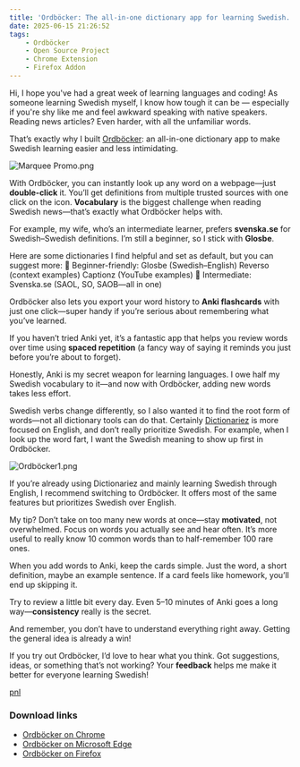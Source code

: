 ```yaml
---
title: 'Ordböcker: The all-in-one dictionary app for learning Swedish.'
date: 2025-06-15 21:26:52
tags:
    - Ordböcker 
    - Open Source Project
    - Chrome Extension
    - Firefox Addon
---
```

Hi, I hope you've had a great week of learning languages and coding! As someone learning Swedish myself, I know how tough it can be — especially if you're shy like me and feel awkward speaking with native speakers. Reading news articles? Even harder, with all the unfamiliar words.

That’s exactly why I built [Ordböcker]: an all-in-one dictionary app to make Swedish learning easier and less intimidating.

![Marquee Promo.png](https://pnl.dev/assets/uploads/files/1749997402216-marquee-promo.png) 

With Ordböcker, you can instantly look up any word on a webpage—just **double-click** it. You’ll get definitions from multiple trusted sources with one click on the icon. **Vocabulary** is the biggest challenge when reading Swedish news—that’s exactly what Ordböcker helps with.

For example, my wife, who’s an intermediate learner, prefers **svenska.se** for Swedish–Swedish definitions. I’m still a beginner, so I stick with **Glosbe**.

Here are some dictionaries I find helpful and set as default, but you can suggest more:
🔹 Beginner-friendly:
Glosbe (Swedish–English)
Reverso (context examples)
Captionz (YouTube examples)
🔹 Intermediate:
Svenska.se (SAOL, SO, SAOB—all in one)

Ordböcker also lets you export your word history to **Anki flashcards** with just one click—super handy if you’re serious about remembering what you’ve learned.

If you haven’t tried Anki yet, it’s a fantastic app that helps you review words over time using **spaced repetition** (a fancy way of saying it reminds you just before you’re about to forget).

Honestly, Anki is my secret weapon for learning languages. I owe half my Swedish vocabulary to it—and now with Ordböcker, adding new words takes less effort.

Swedish verbs change differently, so I also wanted it to find the root form of words—not all dictionary tools can do that. Certainly [Dictionariez] is more focused on English, and don’t really prioritize Swedish. For example, when I look up the word fart, I want the Swedish meaning to show up first in Ordböcker.  

![Ordböcker1.png](https://pnl.dev/assets/uploads/files/1749997381808-ordbo-cker1.png) 

If you’re already using Dictionariez and mainly learning Swedish through English, I recommend switching to Ordböcker. It offers most of the same features but prioritizes Swedish over English.

My tip? Don’t take on too many new words at once—stay **motivated**, not overwhelmed.
Focus on words you actually see and hear often. It’s more useful to really know 10 common words than to half-remember 100 rare ones.

When you add words to Anki, keep the cards simple. Just the word, a short definition, maybe an example sentence. If a card feels like homework, you’ll end up skipping it.

Try to review a little bit every day. Even 5–10 minutes of Anki goes a long way—**consistency** really is the secret.

And remember, you don’t have to understand everything right away. Getting the general idea is already a win!

If you try out Ordböcker, I’d love to hear what you think. Got suggestions, ideas, or something that’s not working? Your **feedback** helps me make it better for everyone learning Swedish!

[pnl]

### Download links
- [Ordböcker on Chrome](https://chromewebstore.google.com/detail/ordb%C3%B6cker-swedish-learnin/mfgjnhlgimobopmfhfnemcgkdmofcmlo)
- [Ordböcker on Microsoft Edge](https://microsoftedge.microsoft.com/addons/detail/ordb%C3%B6cker-swedish-learni/lbghhcchdjnppebeaocohpiiekimdfdb)
- [Ordböcker on Firefox](https://addons.mozilla.org/en-US/firefox/addon/ordb%C3%B6cker/)

[pnl]: https://pnl.dev/
[Discord channel]: https://discord.gg/sazRac4kSa
[Ordböcker]: https://github.com/pnlpal/dictionariez#ordb%C3%B6cker-download-links
[Dictionariez]: https://github.com/pnlpal/dictionariez?tab=readme-ov-file#dictionariez